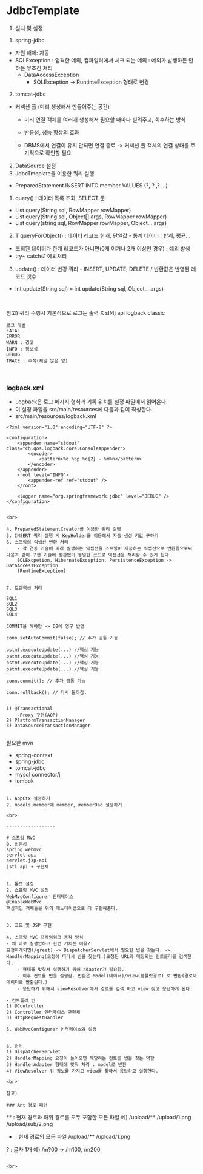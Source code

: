 # JdbcTemplate
1. 설치 및 설정
1) spring-jdbc
  - 자원 해제: 자동
  - SQLException : 엄격한 예외, 컴파일러에서 체크 되는 예외
      : 예외가 발생하든 안하든 무조건 처리
	- DataAccessException
		- SQLException -> RuntimeException 형태로 변경

2) tomcat-jdbc
- 커넥션 풀 (미리 생성해서 만들어주는 공간)
  - 미리 연결 객체를 여러개 생성해서 필요할 때마다 빌려주고, 회수하는 방식
  - 반응성, 성능 향상의 효과
  
   - DBMS에서 연결이 유지 안되면 연결 종료 -> 커넥션 풀 객체의 연결 상태를 주기적으로 확인할 필요

2. DataSource 설정
3. JdbcTmeplate을 이용한 쿼리 실행
- PreparedStatement
INSERT INTO member VALUES (?, ? ,? ...)
1) query() : 데이터 목록 조회, SELECT 문
- List query(String sql, RowMapper rowMapper)
- List query(String sql, Object[] args, RowMapper rowMapper)
- List query(string sql, RowMapper rowMapper, Object... args)


2) T queryForObject() : 데이터 레코드 한개, 단일값 - 통계 데이터 : 합계, 평균...
- 조회된 데이터가 한개 레코드가 아니면(0개 이거나 2개 이상인 경우) : 예외 발생
- try~ catch로 예외처리

3) update() : 데이터 변경 쿼리 - INSERT, UPDATE, DELETE / 반환값은 반영된 레코드 갯수
- int update(String sql)
= int update(String sql, Object... args)

<br>

참고)
	쿼리 수행시 기본적으로 로그는 출력 X
	slf4j api
	logback classic
	
	로그 레벨
	FATAL
	ERROR
	WARN : 경고
	INFO : 정보성
	DEBUG
	TRACE : 추적(제일 많은 양)
	
	
	
<br>

### logback.xml	
- Logback은 로그 메시지 형식과 기록 위치를 설정 파일에서 읽어온다. 
- 이 설정 파일을 src/main/resources에 다음과 같이 작성한다.
- src/main/resources/logback.xml	
	
```
<?xml version="1.0" encoding="UTF-8" ?>

<configuration>
    <appender name="stdout" class="ch.qos.logback.core.ConsoleAppender">
        <encoder>
            <pattern>%d %5p %c{2} - %m%n</pattern>
        </encoder>
    </appender>
    <root level="INFO">
        <appender-ref ref="stdout" />
    </root>

    <logger name="org.springframework.jdbc" level="DEBUG" />
</configuration>
	```

<br>

4. PreparedStatementCreator를 이용한 쿼리 실행
5. INSERT 쿼리 실행 시 KeyHolder를 이용해서 자동 생성 키값 구하기
6. 스프링의 익셉션 변환 처리
	- 각 연동 기술에 따라 발생하는 익셉션을 스프링이 제공하는 익셉션으로 변환함으로써 다음과 같이 구현 기술에 상관없이 동일한 코드로 익셉션을 처리할 수 있게 된다.
	SQLExcpetion, HibernateException, PersistenceException ->  DataAccessException
	(RuntimeException)


7. 트랜잭션 처리

SQL1
SQL2
SQL3
SQL4

COMMIT을 해야만 -> DB에 영구 반영

conn.setAutoCommit(false); // 추가 공통 기능 

pstmt.executeUpdate(...) //핵심 기능
pstmt.executeUpdate(...) //핵심 기능
pstmt.executeUpdate(...) //핵심 기능
pstmt.executeUpdate(...) //핵심 기능

conn.commit(); // 추가 공통 기능

conn.rollback(); // 다시 돌아감.


1) @Transactional
	-Proxy 구현(AOP)
2) PlatformTransactionManager
3) DataSourceTransactionManager


```
필요한 mvn
- spring-context
- spring-jdbc
- tomcat-jdbc
- mysql connector/j
- lombok
```

1. AppCtx 설정하기
2. models.member에 member, memberDao 설정하기

<br>

------------------

# 스프링 MVC
0. 의존성
spring webmvc
servlet-api
servlet.jsp-api
jstl api + 구현체


1. 톰캣 설정
2. 스프링 MVC 설정
WebMvcConfigurer 인터페이스
@EnableWebMvc
핵심적인 객체들을 위의 애노테이션으로 다 구현해준다.


3. 코드 및 JSP 구현

4. 스프링 MVC 프레임워크 동작 방식
- 왜 바로 실행안하고 한번 거치는 이유?  
요청하게되면(/greet) -> DispatcherServlet에서 필요한 빈을 찾는다. -> HandlerMapping(요청에 따라서 빈을 찾는다.)요청된 URL과 매칭되는 컨트롤러를 검색한다.
	- 형태를 맞춰서 실행하기 위해 adapter가 필요함. 
	- 이후 컨트롤 빈을 실행함. 반환은 Model(데이터)/view(템플릿경로) 로 반환(경로와 데이터로 반환된다.)
	- 응답하기 위해서 viewResolver에서 경로를 검색 하고 view 찾고 응답하게 된다.
	
- 컨트롤러 빈
1) @Controller
2) Controller 인터페이스 구현체
3) HttpRequestHandler

5. WebMvcConfigurer 인터페이스와 설정


6. 정리
1) DispatcherServlet 
2) HandlerMapping 요청이 들어오면 해당하는 컨트롤 빈을 찾는 역할
3) HandlerAdapter 형태에 맞춰 처리 : model로 반환 
4) ViewResolver	위 정보를 가지고 view를 찾아서 응답하고 실행한다.

<br>

참고)

### Ant 경로 패턴

```
** : 현재 경로와 하위 경로를 모두 포함한 모든 파일
예) /upload/**
		/upload/1.png
		/upload/sub/2.png
		
* : 현재 경로의 모든 파일
	/upload/**
		/upload/1.png
		
? : 글자 1개
예) /m?00
		-> /m100, /m200
```

<br>